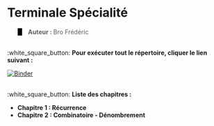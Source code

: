 <h1>Terminale Spécialité</h1>
<blockquote style="border-left: 10px solid black">
  <b>Auteur : </b>Bro Frédéric</b>
</blockquote>
<br>
:white_square_button: <b>Pour exécuter tout le répertoire, cliquer le lien suivant :</b>

[![Binder](https://mybinder.org/badge_logo.svg)](https://mybinder.org/v2/gh/lyceeHM/Terminale_Spe/master)

<br>
:white_square_button: <b>Liste des chapitres :</b>
<ul>
  <li><b>Chapitre 1 : Récurrence</b></li>
  <li><b>Chapitre 2 : Combinatoire - Dénombrement</b></li>
</ul>

